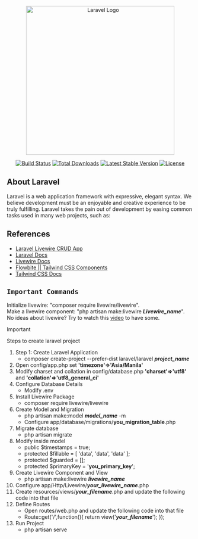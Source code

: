 <p align="center"><a href="https://laravel.com" target="_blank"><img src="https://raw.githubusercontent.com/laravel/art/master/logo-lockup/5%20SVG/2%20CMYK/1%20Full%20Color/laravel-logolockup-cmyk-red.svg" width="400" alt="Laravel Logo"></a></p>

<p align="center">
<a href="https://github.com/laravel/framework/actions"><img src="https://github.com/laravel/framework/workflows/tests/badge.svg" alt="Build Status"></a>
<a href="https://packagist.org/packages/laravel/framework"><img src="https://img.shields.io/packagist/dt/laravel/framework" alt="Total Downloads"></a>
<a href="https://packagist.org/packages/laravel/framework"><img src="https://img.shields.io/packagist/v/laravel/framework" alt="Latest Stable Version"></a>
<a href="https://packagist.org/packages/laravel/framework"><img src="https://img.shields.io/packagist/l/laravel/framework" alt="License"></a>
</p>

## About Laravel

Laravel is a web application framework with expressive, elegant syntax. We believe development must be an enjoyable and creative experience to be truly fulfilling. Laravel takes the pain out of development by easing common tasks used in many web projects, such as:

## References
- [Laravel Livewire CRUD App](https://medium.com/techvblogs/laravel-livewire-crud-tutorial-b8bdda8e44ad)
- [Laravel Docs](https://laravel.com/docs/11.x/)
- [Livewire Docs](https://livewire.laravel.com/docs/installation)
- [Flowbite || Tailwind CSS Components](https://flowbite.com/docs/components/)
- [Tailwind CSS Docs](https://tailwindcss.com/docs/)

## `Important Commands`

Initialize livewire: "composer require livewire/livewire".\
Make a livewire component: "php artisan make:livewire **_Livewire_name_**".\
No ideas about livewire? Try to watch this [video](https://www.youtube.com/watch?v=hL7sVFSkph8) to have some.

> [!IMPORTANT]
> Steps to create laravel project

1. Step 1: Create Laravel Application
    - composer create-project --prefer-dist laravel/laravel **_project_name_** 
2. Open config/app.php set **'timezone'=>'Asia/Manila'** 
3. Modify charset and collation in config/database.php **'charset'=>'utf8'** and **'collation'=>'utf8_general_ci'** 
4. Configure Database Details
    - Modify .env 
5. Install Livewire Package
    - composer require livewire/livewire
6. Create Model and Migration
    - php artisan make:model **_model_name_** -m
    - Configure app/database/migrations/**you_migration_table**.php
7. Migrate database
    - php artisan migrate
8. Modify inside model
    - public $timestamps = true; 
    - protected $fillable = [
        'data',
        'data',
        'data'
    ]; 
    - protected $guarded = [];
    - protected $primaryKey = '**you_primary_key**';
9. Create Livewire Component and View
    - php artisan make:livewire **_livewire_name_**
10. Configure app/Http/Livewire/**_your_livewire_name_**.php
11. Create resources/views/**_your_filename_**.php and update the following code into that file
12. Define Routes
    - Open routes/web.php and update the following code into that file
    - Route::get('/',function(){
        return view('**_your_filename_**');
    });
11. Run Project
    - php artisan serve